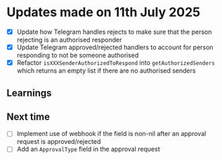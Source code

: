 # Updates made on 11th July 2025

- [x] Update how Telegram handles rejects to make sure that the person rejecting is an authorised responder
- [x] Update Telegram approved/rejected handlers to account for person responding to not be someone authorised
- [x] Refactor `isXXXSenderAuthorizedToRespond` into `getAuthorizedSenders` which returns an empty list if there are no authorised senders

## Learnings


## Next time

- [ ] Implement use of webhook if the field is non-nil after an approval request is approved/rejected
- [ ] Add an `ApprovalType` field in the approval request
